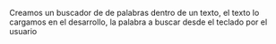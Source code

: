 Creamos un buscador de de palabras dentro de un texto, el texto lo cargamos en el desarrollo, la palabra a buscar desde el teclado por el usuario
